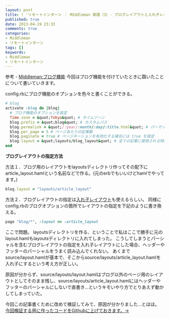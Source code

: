 ```yaml
---
layout: post
title: ! 'リモートインターン ｜ MIddleman 実践（3）- ブログレイアウトと入れ子レイアウト'
published: true
date: 2013-04-19 23:33
comments: true
categories:
- Middleman
- リモートインターン
tags: []
keywords:
- Middleman
- リモートインターン
---
```

参考 - [Middleman:ブログ機能](http://middleman-guides.e2esound.com/blogging/ "Middleman:ブログ機能")
今回はブログ機能を付けていたときに躓いたことについて書いていきます。

config.rbにブログ機能のオプションを色々と書くことができる。

~~~ruby
# blog
activate :blog do |blog|
  # ブログ機能のオプションを設定
  Time.zone = &quot;Tokyo&quot; # タイムゾーン
  blog.prefix = &quot;blog&quot; # カスタムパス
  blog.permalink = &quot;/:year/:month/:day/:title.html&quot; # パーマリンク
  blog.per_page = 5 # ページあたりの記事数
  blog.paginate = true # ページネーションを有効化する場合には true を設定
  blog.layout = &quot;layouts/blog_layout&quot; # 全ての記事に使用される特定のレイアウトを設定
end
~~~

<!--more-->
**ブログレイアウトの指定方法**

方法１．ブログ用のレイアウトをlayoutsディレクトリ作ってその配下にarticle_layout.hamlという名前などで作る。(元のerbでもいいけどhamlでやってます。)

~~~ruby
blog.layout = "layouts/article_layout"
~~~

方法２．ブログレイアウトの指定は[入れ子レイアウト](http://middleman-guides.e2esound.com/templates/#toc_4 "入れ子レイアウト")も使えるらしい。
同様にconfig.rbのブログオプションの箇所でレイアウトの指定を下記のように書き換える。

~~~ruby
page "blog/*", :layout => :article_layout
~~~

ここで問題。
layoutsディレクトリを作る、ということで私はここで勝手に元のlayout.hamlもlayoutsディレクトリに入れてしまった。
こうしてしまうとパーシャルを含むブログレイアウトの指定を入れ子レイアウトにした場合、ヘッダーやフッターのパーシャルをうまく読み込んでくれない。
あくまでsource/layout.hamlが基本で、そこからsource/layouts/article_layout.hamlを入れ子にするという考え方が正しい。

原因が分からず、source/layouts/layout.hamlはブログ以外のページ用のレイアウトとしてそのまま残し、source/layouts/article_layout.hamlにはヘッダーやフッターのパーシャルにしないで直書き…というキモいやり方でとりあえず動かしてしまっていた。

今回この記事書くために改めて検証してみて、原因が分かりました…とほほ。
[今回検証する用に作ったコードをGithubに上げておきます。→](https://github.com/kumanoayumi/middleman-blog "今回検証する用に作ったコードをGithubに上げておきます。→")
